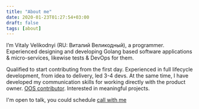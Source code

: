 ```yaml
---
title: "About me"
date: 2020-01-23T01:27:54+03:00
draft: false
tags: [about]
---
```


I’m Vitaly Velikodnyi (RU: Виталий Великодный), a programmer. Experienced designing and developing Golang based 
software applications & micro-services, likewise tests & DevOps for them.

Qualified to start contributing from the first day. Experienced in full lifecycle development, from idea to delivery, 
led 3-4 devs. At the same time, I have developed my communication skills for working directly with the product owner.
[OOS contributor](https://github.com/vvelikodny). Interested in meaningful projects.

I'm open to talk, you could schedule [call with me](https://calendly.com/vvelikodny/)